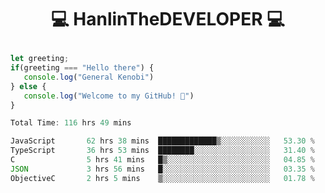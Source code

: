 # <p align="center"> 💻 HanlinTheDEVELOPER 💻 </p>
 ```js
let greeting;
 if(greeting === "Hello there") {
    console.log("General Kenobi")
} else { 
    console.log("Welcome to my GitHub! 👋")
}
```



<!--START_SECTION:waka-->

```js
Total Time: 116 hrs 49 mins

JavaScript       62 hrs 38 mins  █████████████▒░░░░░░░░░░░   53.30 %
TypeScript       36 hrs 53 mins  ████████░░░░░░░░░░░░░░░░░   31.40 %
C                5 hrs 41 mins   █▒░░░░░░░░░░░░░░░░░░░░░░░   04.85 %
JSON             3 hrs 56 mins   █░░░░░░░░░░░░░░░░░░░░░░░░   03.35 %
ObjectiveC       2 hrs 5 mins    ▒░░░░░░░░░░░░░░░░░░░░░░░░   01.78 %
```

<!--END_SECTION:waka-->



